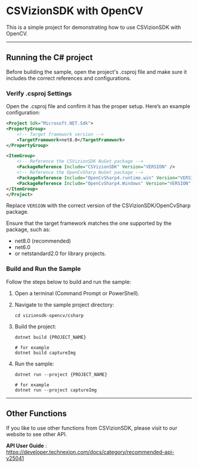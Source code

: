 # CSVizionSDK with OpenCV
This is a simple project for demonstrating how to use CSVizionSDK with OpenCV.

---

## Running the C# project

Before building the sample, open the project's .csproj file and make sure it includes the correct references and configurations.

### Verify .csproj Settings

Open the .csproj file and confirm it has the proper setup.
Here’s an example configuration:
```xml
<Project Sdk="Microsoft.NET.Sdk">
<PropertyGroup>
    <!-- Target framework version -->
    <TargetFramework>net8.0</TargetFramework>
</PropertyGroup>

<ItemGroup>
    <!-- Reference the CSVizionSDK NuGet package -->
    <PackageReference Include="CSVizionSDK" Version="VERSION" />
    <!-- Reference the OpenCvSharp NuGet package -->
    <PackageReference Include="OpenCvSharp4.runtime.win" Version="VERSION" />
	<PackageReference Include="OpenCvSharp4.Windows" Version="VERSION" />
</ItemGroup>
</Project>
```
Replace `VERSION` with the correct version of the CSVizionSDK/OpenCvSharp package.

Ensure that the target framework matches the one supported by the package, such as:
- net8.0 (recommended)
- net6.0
- or netstandard2.0 for library projects.

### Build and Run the Sample
Follow the steps below to build and run the sample:

1. Open a terminal (Command Prompt or PowerShell).

2. Navigate to the sample project directory:
    ```shell
    cd vizionsdk-opencv/csharp
    ```

3. Build the project:
    ```shell
    dotnet build {PROJECT_NAME}

    # for example
    dotnet build captureImg
    ```

4. Run the sample:
    ```shell
    dotnet run --project {PROJECT_NAME}

    # for example
    dotnet run --project captureImg
    ```

---

## Other Functions

If you like to use other functions from CSVizionSDK, please visit to our website to see other API.

**API User Guide** : https://developer.technexion.com/docs/category/recommended-api-v25041
